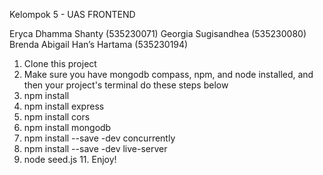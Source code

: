 Kelompok 5 - UAS FRONTEND

Eryca Dhamma Shanty (535230071)
Georgia Sugisandhea (535230080)
Brenda Abigail Han’s Hartama (535230194)

1. Clone this project
2. Make sure you have mongodb compass, npm, and node installed, and then your project's terminal do these steps below
3. npm install
4. npm install express
5. npm install cors
6. npm install mongodb
7. npm install --save -dev concurrently
8. npm install --save -dev live-server 
10. node seed.js
11. Enjoy!